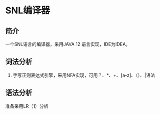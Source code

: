 # SNL编译器
## 简介
一个SNL语言的编译器，采用JAVA 12 语言实现，IDE为IDEA。
## 词法分析
1. 手写正则表达式引擎，采用NFA实现，可用？、*、+、[a-z]、（）、|语法
## 语法分析
准备采用LR（1）分析